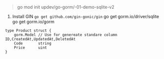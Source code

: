 > go mod init updev/go-gorm/-01-demo-sqlite-v2
1. Install GIN ``go get github.com/gin-gonic/gin``
go get gorm.io/driver/sqlite
go get gorm.io/gorm

```golang
type Product struct {
	gorm.Model // Use for genereate standare column ID,CreatedAt,UpdatedAt,DeletedAt
	Code       string
	Price      uint
}

```
